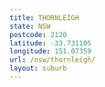 ```yaml
---
title: THORNLEIGH
state: NSW
postcode: 2120
latitude: -33.731105
longitude: 151.07359
url: /nsw/thornleigh/
layout: suburb
---
```


